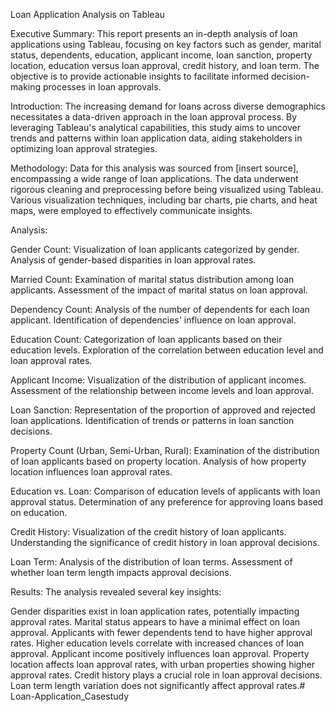Loan Application Analysis on Tableau

Executive Summary:
This report presents an in-depth analysis of loan applications using Tableau, focusing on key factors such as gender, marital status, dependents, education, applicant income, loan sanction, property location, education versus loan approval, credit history, and loan term. The objective is to provide actionable insights to facilitate informed decision-making processes in loan approvals.

Introduction:
The increasing demand for loans across diverse demographics necessitates a data-driven approach in the loan approval process. By leveraging Tableau's analytical capabilities, this study aims to uncover trends and patterns within loan application data, aiding stakeholders in optimizing loan approval strategies.

Methodology:
Data for this analysis was sourced from [insert source], encompassing a wide range of loan applications. The data underwent rigorous cleaning and preprocessing before being visualized using Tableau. Various visualization techniques, including bar charts, pie charts, and heat maps, were employed to effectively communicate insights.

Analysis:

Gender Count:
Visualization of loan applicants categorized by gender.
Analysis of gender-based disparities in loan approval rates.

Married Count:
Examination of marital status distribution among loan applicants.
Assessment of the impact of marital status on loan approval.

Dependency Count:
Analysis of the number of dependents for each loan applicant.
Identification of dependencies' influence on loan approval.

Education Count:
Categorization of loan applicants based on their education levels.
Exploration of the correlation between education level and loan approval rates.

Applicant Income:
Visualization of the distribution of applicant incomes.
Assessment of the relationship between income levels and loan approval.

Loan Sanction:
Representation of the proportion of approved and rejected loan applications.
Identification of trends or patterns in loan sanction decisions.

Property Count (Urban, Semi-Urban, Rural):
Examination of the distribution of loan applicants based on property location.
Analysis of how property location influences loan approval rates.

Education vs. Loan:
Comparison of education levels of applicants with loan approval status.
Determination of any preference for approving loans based on education.

Credit History:
Visualization of the credit history of loan applicants.
Understanding the significance of credit history in loan approval decisions.

Loan Term:
Analysis of the distribution of loan terms.
Assessment of whether loan term length impacts approval decisions.

Results:
The analysis revealed several key insights:

Gender disparities exist in loan application rates, potentially impacting approval rates.
Marital status appears to have a minimal effect on loan approval.
Applicants with fewer dependents tend to have higher approval rates.
Higher education levels correlate with increased chances of loan approval.
Applicant income positively influences loan approval.
Property location affects loan approval rates, with urban properties showing higher approval rates.
Credit history plays a crucial role in loan approval decisions.
Loan term length variation does not significantly affect approval rates.# Loan-Application_Casestudy
